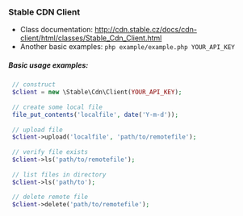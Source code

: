 ### Stable CDN Client

* Class documentation: http://cdn.stable.cz/docs/cdn-client/html/classes/Stable_Cdn_Client.html
* Another basic examples: `php example/example.php YOUR_API_KEY`

 ##### Basic usage examples:
 
```php
 // construct
 $client = new \Stable\Cdn\Client(YOUR_API_KEY);
 
 // create some local file
 file_put_contents('localfile', date('Y-m-d'));
 
 // upload file
 $client->upload('localfile', 'path/to/remotefile');
 
 // verify file exists
 $client->ls('path/to/remotefile');
 
 // list files in directory
 $client->ls('path/to');
 
 // delete remote file
 $client->delete('path/to/remotefile');
 ```
